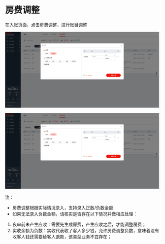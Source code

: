 # 房费调整

在入账页面，点击房费调整，进行账目调整

![&#x70B9;&#x51FB;&#x623F;&#x8D39;&#x8C03;&#x6574;&#xFF0C;&#x9009;&#x62E9;&#x5BF9;&#x5E94;&#x539F;&#x56E0;&#x8FDB;&#x884C;&#x8C03;&#x6574;](../../../.gitbook/assets/image%20%28281%29.png)

![&#x5F55;&#x5165;&#x63D0;&#x524D;&#x79BB;&#x5E97;&#x8D1F;&#x6570;&#x623F;&#x8D39;&#x8C03;&#x6574;](../../../.gitbook/assets/image%20%28183%29.png)

注：

* 房费调整根据实际情况录入，支持录入正数/负数金额
* 如果无法录入负数金额，请核实是否存在以下情况并做相应处理：

1. 夜审前未产生应收：需要先生成房费，产生应收之后，才能调整房费；
2. 实收余额为负数：实收代表收了客人多少钱，允许房费调整负数，意味着没有收客人钱还需要给客人退款，该类型业务不宜存在；



